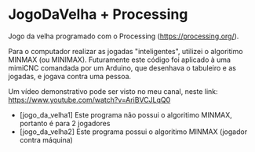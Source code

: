 # JogoDaVelha + Processing

Jogo da velha programado com o Processing (https://processing.org/).

Para o computador realizar as jogadas "inteligentes", utilizei o algoritimo MINMAX (ou MINIMAX).
Futuramente este código foi aplicado à uma mimiCNC comandada por um Arduino, que desenhava o tabuleiro e as jogadas, e jogava contra uma pessoa. 

Um vídeo demonstrativo pode ser visto no meu canal, neste link: https://www.youtube.com/watch?v=AriBVCJLqQ0

- [jogo_da_velha1] Este programa não possui o algoritimo MINMAX, portanto é para 2 jogadores
- [jogo_da_velha2] Este programa possui o algoritimo MINMAX (jogador contra máquina)
